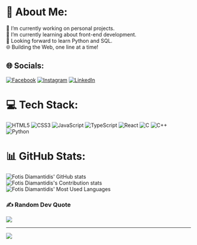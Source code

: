 # 💫 About Me:
🔭 I’m currently working on personal projects.<br>🌱 I’m currently learning about front-end development.<br>🚀 Looking forward to learn Python and SQL.<br>🌐 Building the Web, one line at a time!


## 🌐 Socials:
[![Facebook](https://img.shields.io/badge/Facebook-%23007ACC.svg?logo=Facebook&logoColor=white)](https://www.facebook.com/fotis.diama) [![Instagram](https://img.shields.io/badge/Instagram-%23E4405F.svg?logo=Instagram&logoColor=white)](https://www.instagram.com/fotis_diama/) [![LinkedIn](https://img.shields.io/badge/LinkedIn-%230077B5.svg?logo=linkedin&logoColor=white)](https://www.linkedin.com/in/fotis-diamantidis-24b596200/) 

# 💻 Tech Stack:
![HTML5](https://img.shields.io/badge/html5-%23E34F26.svg?style=for-the-badge&logo=html5&logoColor=white) ![CSS3](https://img.shields.io/badge/css3-%231572B6.svg?style=for-the-badge&logo=css3&logoColor=white) ![JavaScript](https://img.shields.io/badge/javascript-%23323330.svg?style=for-the-badge&logo=javascript&logoColor=%23F7DF1E) ![TypeScript](https://img.shields.io/badge/typescript-%23007ACC.svg?style=for-the-badge&logo=typescript&logoColor=white) ![React](https://img.shields.io/badge/react-%2320232a.svg?style=for-the-badge&logo=react&logoColor=%2361DAFB) ![C](https://img.shields.io/badge/c-%2300599C.svg?style=for-the-badge&logo=c&logoColor=white) ![C++](https://img.shields.io/badge/c++-%2300599C.svg?style=for-the-badge&logo=c%2B%2B&logoColor=white) ![Python](https://img.shields.io/badge/python-3670A0?style=for-the-badge&logo=python&logoColor=ffdd54)

# 📊 GitHub Stats:
![Fotis Diamantidis' GitHub stats](https://github-readme-stats.vercel.app/api?username=Diamafo&show_icons=true&theme=radical)<br/>
![Fotis Diamantidis's Contribution stats](https://github-readme-streak-stats.herokuapp.com/?user=Diamafo&theme=radical&hide_border=true)<br/>
![Fotis Diamantidis' Most Used Languages](https://github-readme-stats.vercel.app/api/top-langs/?username=Diamafo&theme=radical&hide_border=true&include_all_commits=true&count_private=true&layout=compact)

### ✍️ Random Dev Quote
![](https://quotes-github-readme.vercel.app/api?type=horizontal&theme=radical)

---
[![](https://visitcount.itsvg.in/api?id=Diamafo&label=&color=0&icon=2)](https://visitcount.itsvg.in)

<!-- Proudly created with GPRM ( https://gprm.itsvg.in ) -->
